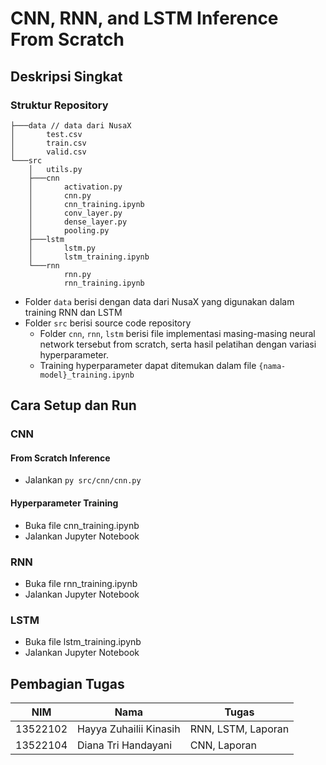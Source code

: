 # CNN, RNN, and LSTM Inference From Scratch

## Deskripsi Singkat
### Struktur Repository
```
├───data // data dari NusaX
│       test.csv
│       train.csv
│       valid.csv
└───src
    │   utils.py
    ├───cnn
    │       activation.py
    │       cnn.py
    │       cnn_training.ipynb
    │       conv_layer.py
    │       dense_layer.py
    │       pooling.py
    ├───lstm
    │       lstm.py
    │       lstm_training.ipynb
    └───rnn
            rnn.py
            rnn_training.ipynb
```
- Folder `data` berisi dengan data dari NusaX yang digunakan dalam training RNN dan LSTM
- Folder `src` berisi source code repository
    - Folder `cnn`, `rnn`, `lstm` berisi file implementasi masing-masing neural network tersebut from scratch, serta hasil pelatihan dengan variasi hyperparameter.
    - Training hyperparameter dapat ditemukan dalam file `{nama-model}_training.ipynb`
## Cara Setup dan Run
### CNN
#### From Scratch Inference
- Jalankan `py src/cnn/cnn.py`
#### Hyperparameter Training
- Buka file cnn_training.ipynb
- Jalankan Jupyter Notebook
### RNN
- Buka file rnn_training.ipynb
- Jalankan Jupyter Notebook
### LSTM
- Buka file lstm_training.ipynb
- Jalankan Jupyter Notebook
## Pembagian Tugas
| NIM | Nama | Tugas |
| - | - | - |
| 13522102 | Hayya Zuhailii Kinasih | RNN, LSTM, Laporan |
| 13522104 | Diana Tri Handayani | CNN, Laporan |
